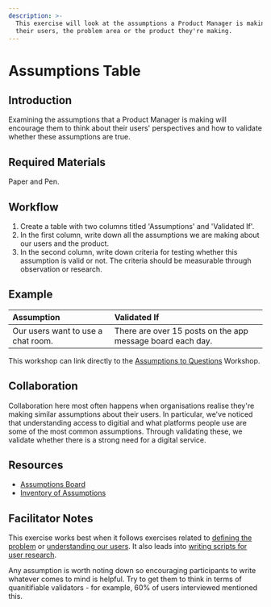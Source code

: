 ```yaml
---
description: >-
  This exercise will look at the assumptions a Product Manager is making about
  their users, the problem area or the product they're making.
---
```


# Assumptions Table

## Introduction

Examining the assumptions that a Product Manager is making will encourage them to think about their users' perspectives and how to validate whether these assumptions are true.

## Required Materials

Paper and Pen.

## Workflow

1. Create a table with two columns titled 'Assumptions' and 'Validated If'.
2. In the first column, write down all the assumptions we are making about our users and the product.
3. In the second column, write down criteria for testing whether this assumption is valid or not. The criteria should be measurable through observation or research.

## Example

| **Assumption** | **Validated If** |
| :--- | :--- |
| Our users want to use a chat room. | There are over 15 posts on the app message board each day. |

This workshop can link directly to the [Assumptions to Questions](assumptions-to-questions.md) Workshop.

## Collaboration

Collaboration here most often happens when organisations realise they're making similar assumptions about their users. In particular, we've noticed that understanding access to digitial and what platforms people use are some of the most common assumptions. Through validating these, we validate whether there is a strong need for a digital service.

## Resources

* [Assumptions Board](https://thoughtbot.com/product-design-sprint/guide/understand/assumptions-board)
* [Inventory of Assumptions](https://uxdesign.cc/inventory-of-my-assumptions-95d4b4d7143f)

## Facilitator Notes

This exercise works best when it follows exercises related to [defining the problem](problem-statement.md) or [understanding our users](user-personas.md). It also leads into [writing scripts for user research](user-research-scripting.md).

Any assumption is worth noting down so encouraging participants to write whatever comes to mind is helpful. Try to get them to think in terms of quanitifiable validators - for example, 60% of users interviewed mentioned this.

